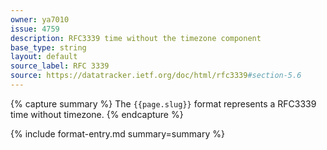```yaml
---
owner: ya7010
issue: 4759
description: RFC3339 time without the timezone component
base_type: string
layout: default
source_label: RFC 3339
source: https://datatracker.ietf.org/doc/html/rfc3339#section-5.6
---
```


{% capture summary %}
The `{{page.slug}}` format represents a RFC3339 time without timezone.
{% endcapture %}

{% include format-entry.md summary=summary %}
